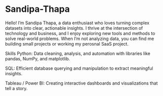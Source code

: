 # Sandipa-Thapa
Hello! I’m Sandipa Thapa, a data enthusiast who loves turning complex datasets into clear, actionable insights. I thrive at the intersection of technology and business, and I enjoy exploring new tools and methods to solve real-world problems. When I’m not analyzing data, you can find me building small projects or working my perosnal SaaS project.

Skills Python: Data cleaning, analysis, and automation with libraries like pandas, NumPy, and matplotlib.

SQL: Efficient database querying and manipulation to extract meaningful insights.

Tableau / Power BI: Creating interactive dashboards and visualizations that tell a story.
